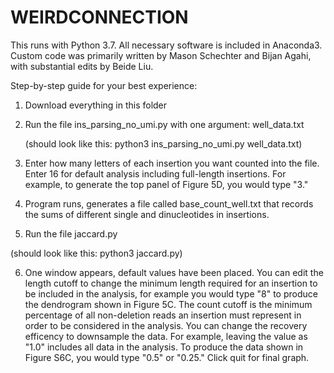 # WEIRDCONNECTION

This runs with Python 3.7. All necessary software is included in Anaconda3. Custom code was primarily written by Mason Schechter and Bijan Agahi, with substantial edits by Beide Liu.

Step-by-step guide for your best experience:

1. Download everything in this folder

2. Run the file ins_parsing_no_umi.py with one argument: well_data.txt

    (should look like this:
                            python3 ins_parsing_no_umi.py well_data.txt)
                            
3. Enter how many letters of each insertion you want counted into the file. Enter 16 for default analysis including full-length insertions. For example, to generate the top panel of Figure 5D, you would type "3."

4. Program runs, generates a file called base_count_well.txt that records the sums of different single and dinucleotides in insertions. 

5. Run the file jaccard.py

  (should look like this:
                          python3 jaccard.py)
                          
6. One window appears, default values have been placed. You can edit the length cutoff to change the minimum length required for an insertion to be included in the analysis, for example you would type "8" to produce the dendrogram shown in Figure 5C. The count cutoff is the minimum percentage of all non-deletion reads an insertion must represent in order to be considered in the analysis. You can change the recovery efficency to downsample the data. For example, leaving the value as "1.0" includes all data in the analysis. To produce the data shown in Figure S6C, you would type "0.5" or "0.25." Click quit for final graph. 
